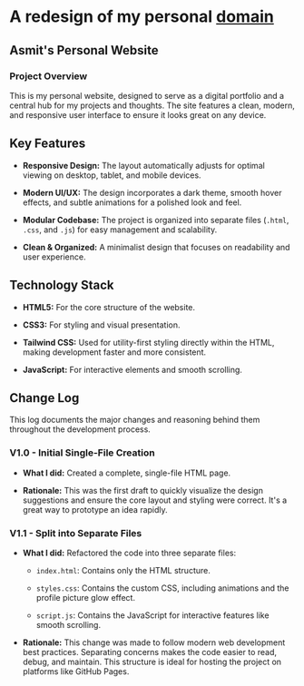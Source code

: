 
# A redesign of my personal [domain](asumito.com)

## Asmit's Personal Website

### Project Overview

This is my personal website, designed to serve as a digital portfolio and a central hub for my projects and thoughts. The site features a clean, modern, and responsive user interface to ensure it looks great on any device.

## Key Features

* **Responsive Design:** The layout automatically adjusts for optimal viewing on desktop, tablet, and mobile devices.

* **Modern UI/UX:** The design incorporates a dark theme, smooth hover effects, and subtle animations for a polished look and feel.

* **Modular Codebase:** The project is organized into separate files (`.html`, `.css`, and `.js`) for easy management and scalability.

* **Clean & Organized:** A minimalist design that focuses on readability and user experience.

## Technology Stack

* **HTML5:** For the core structure of the website.

* **CSS3:** For styling and visual presentation.

* **Tailwind CSS:** Used for utility-first styling directly within the HTML, making development faster and more consistent.

* **JavaScript:** For interactive elements and smooth scrolling.

## Change Log

This log documents the major changes and reasoning behind them throughout the development process.

### V1.0 - Initial Single-File Creation

* **What I did:** Created a complete, single-file HTML page.

* **Rationale:** This was the first draft to quickly visualize the design suggestions and ensure the core layout and styling were correct. It's a great way to prototype an idea rapidly.

### V1.1 - Split into Separate Files

* **What I did:** Refactored the code into three separate files:

    * `index.html`: Contains only the HTML structure.

    * `styles.css`: Contains the custom CSS, including animations and the profile picture glow effect.

    * `script.js`: Contains the JavaScript for interactive features like smooth scrolling.

* **Rationale:** This change was made to follow modern web development best practices. Separating concerns makes the code easier to read, debug, and maintain. This structure is ideal for hosting the project on platforms like GitHub Pages.


